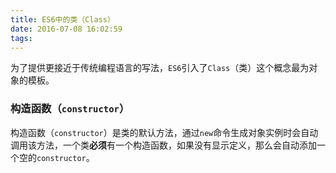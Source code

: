 ```yaml
---
title: ES6中的类（Class）
date: 2016-07-08 16:02:59
tags:
---
```


为了提供更接近于传统编程语言的写法，`ES6`引入了`Class`（类）这个概念最为对象的模板。
<!--more-->

### 构造函数（`constructor`）
构造函数（`constructor`）是类的默认方法，通过`new`命令生成对象实例时会自动调用该方法，一个类**必须**有一个构造函数，如果没有显示定义，那么会自动添加一个空的`constructor`。